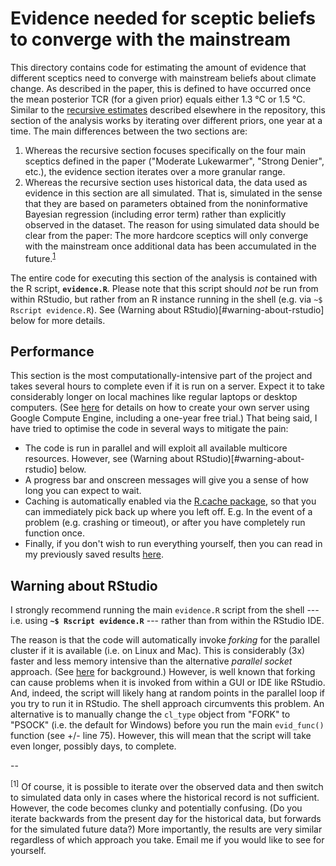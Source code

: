 # Evidence needed for sceptic beliefs to converge with the mainstream

This directory contains code for estimating the amount of evidence that different sceptics need to converge with mainstream beliefs about climate change. As described in the paper, this is defined to have occurred once the mean posterior TCR (for a given prior) equals either 1.3 &deg;C or 1.5 &deg;C. Similar to the [recursive estimates](https://github.com/grantmcdermott/sceptic-priors/tree/master/R/Recursive) described elsewhere in the repository, this section of the analysis works by iterating over different priors, one year at a time. The main differences between the two sections are:

1. Whereas the recursive section focuses specifically on the four main sceptics defined in the paper ("Moderate Lukewarmer", "Strong Denier", etc.), the evidence section iterates over a more granular range.
2. Whereas the recursive section uses historical data, the data used as evidence in this section are all simulated. That is, simulated in the sense that they are based on parameters obtained from the noninformative Bayesian regression (including error term) rather than explicitly observed in the dataset. The reason for using simulated data should be clear from the paper: The more hardcore sceptics will only converge with the mainstream once additional data has been accumulated in the future.<sup>[1](#myfootnote1)</sup>

The entire code for executing this section of the analysis is contained with the R script, **`evidence.R`**. Please note that this script should *not* be run from within RStudio, but rather from an R instance running in the shell (e.g. via `~$ Rscript evidence.R`). See (Warning about RStudio)[#warning-about-rstudio] below for more details.

## Performance

This section is the most computationally-intensive part of the project and takes several hours to complete even if it is run on a server. Expect it to take considerably longer on local machines like regular laptops or desktop computers. (See [here](http://grantmcdermott.com/2017/05/30/rstudio-server-compute-engine/) for details on how to create your own server using Google Compute Engine, including a one-year free trial.) That being said, I have tried to optimise the code in several ways to mitigate the pain:

- The code is run in parallel and will exploit all available multicore resources. However, see (Warning about RStudio)[#warning-about-rstudio] below.
- A progress bar and onscreen messages will give you a sense of how long you can expect to wait.
- Caching is automatically enabled via the [R.cache package](https://cran.r-project.org/web/packages/R.cache/index.html), so that you can immediately pick back up where you left off. E.g. In the event of a problem (e.g. crashing or timeout), or after you have completely run function once.
- Finally, if you don't wish to run everything yourself, then you can read in my previously saved results [here](https://github.com/grantmcdermott/sceptic-priors/blob/master/Results/Evidence/tcr-evidence.csv).

## Warning about RStudio

I strongly recommend running the main `evidence.R` script from the shell --- i.e. using **`~$ Rscript evidence.R`** --- rather than from within the RStudio IDE. 

The reason is that the code will automatically invoke *forking* for the parallel cluster if it is available (i.e. on Linux and Mac). This is considerably (3x) faster and less memory intensive than the alternative *parallel socket* approach. (See [here](https://raw.githack.com/uo-ec607/lectures/master/12-parallel/12-parallel.html#forking_vs_sockets) for background.) However, is well known that forking can cause problems when it is invoked from within a GUI or IDE like RStudio. And, indeed, the script will likely hang at random points in the parallel loop if you try to run it in RStudio. The shell approach circumvents this problem. An alternative is to manually change the `cl_type` object from "FORK" to "PSOCK" (i.e. the default for Windows) before you run the main `evid_func()` function (see +/- line 75). However, this will mean that the script will take even longer, possibly days, to complete.

--

<a name="myfootnote1"><sup>[1]</sup></a> Of course, it is possible to iterate over the observed data and then switch to simulated data only in cases where the historical record is not sufficient. However, the code becomes clunky and potentially confusing. (Do you iterate backwards from the present day for the historical data, but forwards for the simulated future data?) More importantly, the results are very similar regardless of which approach you take. Email me if you would like to see for yourself.
